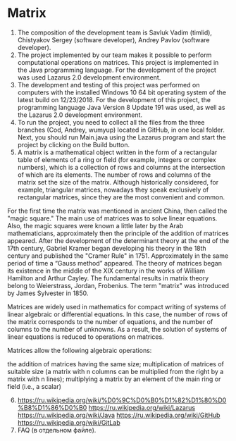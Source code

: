 # Matrix
1.    The composition of the development team is Savluk Vadim (timlid), Chistyakov Sergey (software developer), Andrey Pavlov (software developer).
2. The project implemented by our team makes it possible to perform computational operations on matrices. This project is implemented in the Java programming language. For the development of the project was used Lazarus 2.0 development environment.
3. The development and testing of this project was performed on computers with the installed Windows 10 64 bit operating system of the latest build on 12/23/2018. For the development of this project, the programming language Java Version 8 Update 191 was used, as well as the Lazarus 2.0 development environment.
4. To run the project, you need to collect all the files from the three branches (Cod, Andrey, wumyup) located in GitHub, in one local folder. Next, you should run Main.java using the Lazarus program and start the project by clicking on the Build button.
5. A matrix is a mathematical object written in the form of a rectangular table of elements of a ring or field (for example, integers or complex numbers), which is a collection of rows and columns at the intersection of which are its elements. The number of rows and columns of the matrix set the size of the matrix. Although historically considered, for example, triangular matrices, nowadays they speak exclusively of rectangular matrices, since they are the most convenient and common.

For the first time the matrix was mentioned in ancient China, then called the "magic square." The main use of matrices was to solve linear equations. Also, the magic squares were known a little later by the Arab mathematicians, approximately then the principle of the addition of matrices appeared. After the development of the determinant theory at the end of the 17th century, Gabriel Kramer began developing his theory in the 18th century and published the "Cramer Rule" in 1751. Approximately in the same period of time a “Gauss method” appeared. The theory of matrices began its existence in the middle of the XIX century in the works of William Hamilton and Arthur Cayley. The fundamental results in matrix theory belong to Weierstrass, Jordan, Frobenius. The term "matrix" was introduced by James Sylvester in 1850.

Matrices are widely used in mathematics for compact writing of systems of linear algebraic or differential equations. In this case, the number of rows of the matrix corresponds to the number of equations, and the number of columns to the number of unknowns. As a result, the solution of systems of linear equations is reduced to operations on matrices.

Matrices allow the following algebraic operations:

the addition of matrices having the same size;
multiplication of matrices of suitable size (a matrix with n columns can be multiplied from the right by a matrix with n lines);
multiplying a matrix by an element of the main ring or field (i.e., a scalar)

6.    https://ru.wikipedia.org/wiki/%D0%9C%D0%B0%D1%82%D1%80%D0%B8%D1%86%D0%B0
https://ru.wikipedia.org/wiki/Lazarus
https://ru.wikipedia.org/wiki/Java
https://ru.wikipedia.org/wiki/GitHub
https://ru.wikipedia.org/wiki/GitLab
7.    FAQ (в отдельном файле).